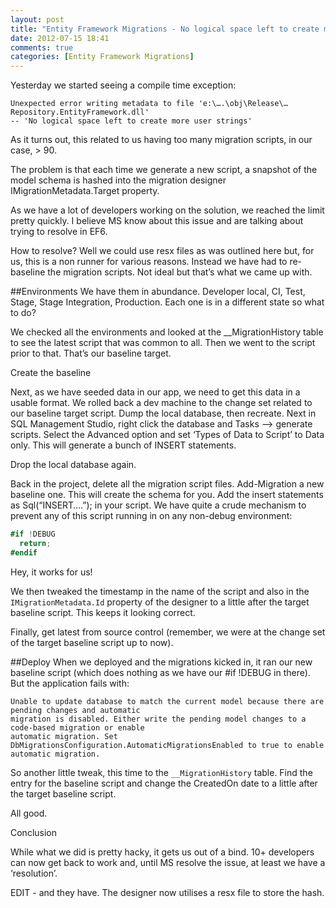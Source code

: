 ```yaml
---
layout: post
title: "Entity Framework Migrations - No logical space left to create more user strings"
date: 2012-07-15 18:41
comments: true
categories: [Entity Framework Migrations]
---
```

Yesterday we started seeing a compile time exception:

    Unexpected error writing metadata to file 'e:\….\obj\Release\…Repository.EntityFramework.dll'
    -- 'No logical space left to create more user strings'
 
As it turns out, this related to us having too many migration scripts, in our case, > 90.
<!--more-->
The problem is that each time we generate a new script, a snapshot of the model schema is hashed into the migration designer IMigrationMetadata.Target property. 

As we have a lot of developers working on the solution, we reached the limit pretty quickly.  I believe MS know about this issue and are talking about trying to resolve in EF6.

How to resolve?  Well we could use resx files as was outlined here but, for us, this is a non runner for various reasons.  Instead we have had to re-baseline the migration scripts.  Not ideal but that’s what we came up with.

##Environments
We have them in abundance.  Developer local, CI, Test, Stage, Stage Integration, Production.  Each one is in a different state so what to do?

We checked all the environments and looked at the __MigrationHistory table to see the latest script that was common to all.  Then we went to the script prior to that.  That’s our baseline target.

Create the baseline

Next, as we have seeded data in our app, we need to get this data in a usable format.  We rolled back a dev machine to the change set related to our baseline target script.  Dump the local database, then recreate.  Next in SQL Management Studio, right click the database and Tasks –> generate scripts.  Select the Advanced option and set ‘Types of Data to Script’ to Data only.  This will generate a bunch of INSERT statements.

Drop the local database again.

Back in the project, delete all the migration script files.  Add-Migration a new baseline one.  This will create the schema for you.  Add the insert statements as Sql(“INSERT….”); in your script.  We have quite a crude mechanism to prevent any of this script running in on any non-debug environment:

```c#
#if !DEBUG 
  return; 
#endif
```

Hey, it works for us!

We then tweaked the timestamp in the name of the script and also in the `IMigrationMetadata.Id` property of the designer to a little after the target baseline script.  This keeps it looking correct.

Finally, get latest from source control (remember, we were at the change set of the target baseline script up to now).

##Deploy
When we deployed and the migrations kicked in, it ran our new baseline script (which does nothing as we have our  #if !DEBUG in there). But the application fails with:

```
Unable to update database to match the current model because there are pending changes and automatic 
migration is disabled. Either write the pending model changes to a code-based migration or enable 
automatic migration. Set DbMigrationsConfiguration.AutomaticMigrationsEnabled to true to enable 
automatic migration.
```

So another little tweak, this time to the `__MigrationHistory` table.  Find the entry for the baseline script and change the CreatedOn date to a little after the target baseline script.

All good.

Conclusion

While what we did is pretty hacky, it gets us out of a bind.  10+ developers can now get back to work and, until MS resolve the issue, at least we have a ‘resolution’.

EDIT - and they have.  The designer now utilises a resx file to store the hash.